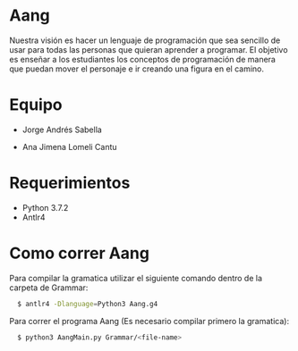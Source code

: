 # Aang
Nuestra visión es hacer un lenguaje de programación que sea sencillo de usar para todas las personas que quieran aprender a programar. El objetivo es enseñar a los estudiantes los conceptos de programación de manera que puedan mover el personaje e ir creando una figura en el camino. 

# Equipo 

- Jorge Andrés Sabella

- Ana Jimena Lomeli Cantu
  
# Requerimientos
  
- Python 3.7.2
- Antlr4
 
# Como correr Aang
Para compilar la gramatica utilizar el siguiente comando dentro de la carpeta de Grammar:
```bash
  $ antlr4 -Dlanguage=Python3 Aang.g4
```
  
Para correr el programa Aang (Es necesario compilar primero la gramatica):
```bash
  $ python3 AangMain.py Grammar/<file-name>
```
